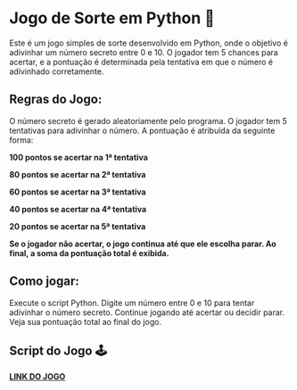 # Jogo de Sorte em Python 🎲
Este é um jogo simples de sorte desenvolvido em Python, onde o objetivo é adivinhar um número secreto entre 0 e 10. O jogador tem 5 chances para acertar, e a pontuação é determinada pela tentativa em que o número é adivinhado corretamente.

## Regras do Jogo:
O número secreto é gerado aleatoriamente pelo programa.
O jogador tem 5 tentativas para adivinhar o número.
A pontuação é atribuída da seguinte forma:

**100 pontos se acertar na 1ª tentativa**

**80 pontos se acertar na 2ª tentativa**

**60 pontos se acertar na 3ª tentativa**

**40 pontos se acertar na 4ª tentativa**

**20 pontos se acertar na 5ª tentativa**

**Se o jogador não acertar, o jogo continua até que ele escolha parar.
Ao final, a soma da pontuação total é exibida.**
## Como jogar:
Execute o script Python.
Digite um número entre 0 e 10 para tentar adivinhar o número secreto.
Continue jogando até acertar ou decidir parar.
Veja sua pontuação total ao final do jogo.

## Script do Jogo 🕹️
**[LINK DO JOGO](https://github.com/tomaziu/Jogo-de-Sorte-em-Python--/blob/main/jogo_da_sorte.py)**
